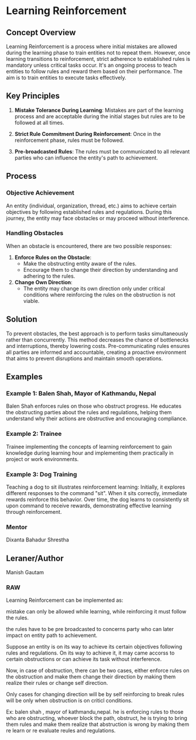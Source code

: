 # Learning Reinforcement

## Concept Overview

Learning Reinforcement is a process where initial mistakes are allowed during the learning phase to train entities not to repeat them. However, once learning transitions to reinforcement, strict adherence to established rules is mandatory unless critical tasks occur. It's an ongoing process to teach entities to follow rules and reward them based on their performance. The aim is to train entities to execute tasks effectively.

## Key Principles

1. **Mistake Tolerance During Learning**: Mistakes are part of the learning process and are acceptable during the initial stages but rules are to be followed at all times.
   
2. **Strict Rule Commitment During Reinforcement**: Once in the reinforcement phase, rules must be followed.

3. **Pre-broadcasted Rules**: The rules must be communicated to all relevant parties who can influence the entity's path to achievement.

## Process

### Objective Achievement

An entity (individual, organization, thread, etc.) aims to achieve certain objectives by following established rules and regulations. During this journey, the entity may face obstacles or may proceed without interference.

### Handling Obstacles

When an obstacle is encountered, there are two possible responses:
1. **Enforce Rules on the Obstacle**: 
   - Make the obstructing entity aware of the rules.
   - Encourage them to change their direction by understanding and adhering to the rules.
2. **Change Own Direction**:
   - The entity may change its own direction only under critical conditions where reinforcing the rules on the obstruction is not viable.

## Solution
To prevent obstacles, the best approach is to perform tasks simultaneously rather than concurrently. This method decreases the chance of bottlenecks and interruptions, thereby lowering costs. Pre-communicating rules ensures all parties are informed and accountable, creating a proactive environment that aims to prevent disruptions and maintain smooth operations.

## Examples

### Example 1: Balen Shah, Mayor of Kathmandu, Nepal
Balen Shah enforces rules on those who obstruct progress. He educates the obstructing parties about the rules and regulations, helping them understand why their actions are obstructive and encouraging compliance.

### Example 2: Trainee
Trainee implementing the concepts of learning reinforcement to gain knowledge during learning hour and implementing them practically in project or work environments.

### Example 3: Dog Training
Teaching a dog to sit illustrates reinforcement learning: Initially, it explores different responses to the command "sit". When it sits correctly, immediate rewards reinforce this behavior. Over time, the dog learns to consistently sit upon command to receive rewards, demonstrating effective learning through reinforcement.

### Mentor
Dixanta Bahadur Shrestha

## Leraner/Author
Manish Gautam

### RAW
Learning Reinforcement can be implemented as:

mistake can only be allowed while learning, while reinforcing it must follow the rules.

the rules have to be pre broadcasted to concerns party who can later impact on entity path to achievement. 

Suppose an entity is on its way to achieve its certain objectives following rules and regulations. On its way to achieve it, it may came accorss to certain obstructions or can achieve its task without interference. 

Now, in case of obstruction, there can be two cases, either enforce rules on the obstruction and make them change their direction by making them realize their rules or change self direction.

Only cases for changing direction will be by self reinforcing to break rules will be only when obstruction is on criticl conditions. 

Ex: balen shah , mayor of kathmandu,nepal. he is enforcing rules to those who are obstructing, whoever block the path, obstruct, he is trying to bring them rules and make them realize that abstruction is wrong by making them re learn or re evaluate reules and regulations.
